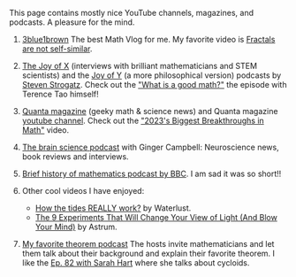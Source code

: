 This page contains mostly nice YouTube channels, magazines, and podcasts. A pleasure for the mind.

1. [3blue1brown](https://www.youtube.com/@3blue1brown) The best Math Vlog for me.
   My favorite video is [Fractals are not self-similar](https://www.youtube.com/watch?v=gB9n2gHsHN4&t=2s&ab_channel=3Blue1Brown).

2. [The Joy of X](https://www.stevenstrogatz.com/media/podcasts/category/The+Joy+of+X) (interviews with brilliant mathematicians and STEM scientists)
   and the [Joy of Y](https://www.stevenstrogatz.com/media/podcasts/category/The+Joy+of+Why)
   (a more philosophical version) podcasts by [Steven Strogatz](https://www.stevenstrogatz.com/). Check out the ["What is a good math?"](https://www.quantamagazine.org/what-makes-for-good-mathematics-20240201/) the episode with Terence Tao himself!

3. [Quanta magazine](https://www.quantamagazine.org/) (geeky math & science news) and Quanta magazine [youtube channel](https://www.youtube.com/@QuantaScienceChannel).
   Check out the ["2023's Biggest Breakthroughs in Math"](https://www.youtube.com/watch?v=4HHUGnHcDQw&t=1036s&ab_channel=QuantaMagazine) video.

4. [The brain science podcast](https://brainsciencepodcast.com/) with Ginger Campbell: Neuroscience news, book reviews and interviews.

5. [Brief history of mathematics podcast by BBC](https://www.bbc.co.uk/programmes/b00srz5b/episodes/downloads). I am sad it was so short!!

6. Other cool videos I have enjoyed:
   - [How the tides REALLY work?](https://www.youtube.com/watch?v=bPhhYhN0FAc&list=PLc8f9So-Jq9_w7RQsdWqn67YUjo2oQ6v-&index=1&ab_channel=Waterlust) by Waterlust.
   - [The 9 Experiments That Will Change Your View of Light (And Blow Your Mind)](https://www.youtube.com/watch?v=QqY8fY0TqaQ&t=3s&ab_channel=Astrum) by Astrum.

7. [My favorite theorem podcast](https://podcasts.apple.com/us/podcast/my-favorite-theorem/id1262231136) The hosts invite mathematicians and let them talk about their background and explain their favorite theorem. I like the [Ep. 82 with Sarah Hart](https://podcasts.apple.com/us/podcast/episode-86-sarah-hart/id1262231136?i=1000621810472) where she talks about cycloids.
